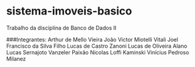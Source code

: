 # sistema-imoveis-basico
Trabalho da disciplina de Banco de Dados II

###Integrantes:
Arthur de Mello Vieira
João Victor Miotelli Vitali
Joel Francisco da Silva Filho
Lucas de Castro Zanoni
Lucas de Oliveira Alano
Lucas Sernajoto Vanzeler Paixão
Nicolas Loffi Kaminski
Vinícius Pedroso Milanez


